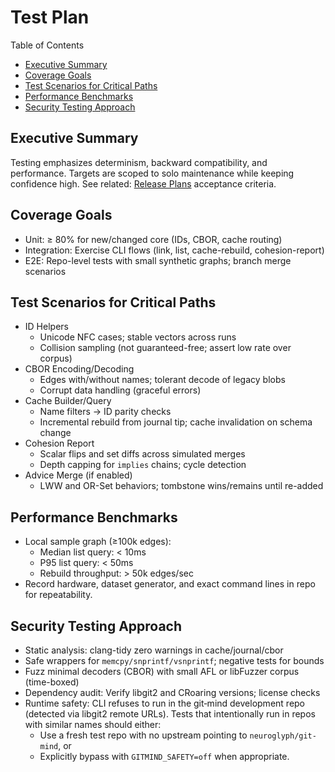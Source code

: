 # Test Plan

Table of Contents
- [Executive Summary](#executive-summary)
- [Coverage Goals](#coverage-goals)
- [Test Scenarios for Critical Paths](#test-scenarios-for-critical-paths)
- [Performance Benchmarks](#performance-benchmarks)
- [Security Testing Approach](#security-testing-approach)

## Executive Summary
Testing emphasizes determinism, backward compatibility, and performance. Targets are scoped to solo maintenance while keeping confidence high. See related: [Release Plans](../planning/Release_Plans.md) acceptance criteria.

## Coverage Goals
- Unit: ≥ 80% for new/changed core (IDs, CBOR, cache routing)
- Integration: Exercise CLI flows (link, list, cache-rebuild, cohesion-report)
- E2E: Repo-level tests with small synthetic graphs; branch merge scenarios

## Test Scenarios for Critical Paths
- ID Helpers
  - Unicode NFC cases; stable vectors across runs
  - Collision sampling (not guaranteed-free; assert low rate over corpus)
- CBOR Encoding/Decoding
  - Edges with/without names; tolerant decode of legacy blobs
  - Corrupt data handling (graceful errors)
- Cache Builder/Query
  - Name filters → ID parity checks
  - Incremental rebuild from journal tip; cache invalidation on schema change
- Cohesion Report
  - Scalar flips and set diffs across simulated merges
  - Depth capping for `implies` chains; cycle detection
- Advice Merge (if enabled)
  - LWW and OR-Set behaviors; tombstone wins/remains until re-added

## Performance Benchmarks
- Local sample graph (≥100k edges):
  - Median list query: < 10ms
  - P95 list query: < 50ms
  - Rebuild throughput: > 50k edges/sec
- Record hardware, dataset generator, and exact command lines in repo for repeatability.

## Security Testing Approach
- Static analysis: clang-tidy zero warnings in cache/journal/cbor
- Safe wrappers for `memcpy/snprintf/vsnprintf`; negative tests for bounds
- Fuzz minimal decoders (CBOR) with small AFL or libFuzzer corpus (time-boxed)
- Dependency audit: Verify libgit2 and CRoaring versions; license checks
- Runtime safety: CLI refuses to run in the git‑mind development repo (detected via libgit2 remote URLs). Tests that intentionally run in repos with similar names should either:
  - Use a fresh test repo with no upstream pointing to `neuroglyph/git-mind`, or
  - Explicitly bypass with `GITMIND_SAFETY=off` when appropriate.
